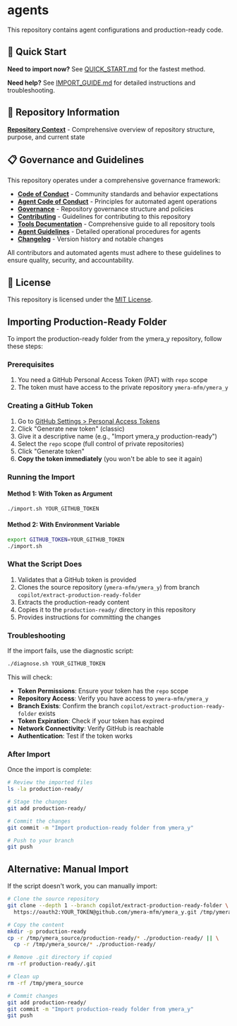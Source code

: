 # agents

This repository contains agent configurations and production-ready code.

## 🚀 Quick Start

**Need to import now?** See [QUICK_START.md](QUICK_START.md) for the fastest method.

**Need help?** See [IMPORT_GUIDE.md](IMPORT_GUIDE.md) for detailed instructions and troubleshooting.

## 📖 Repository Information

**[Repository Context](REPOSITORY_CONTEXT.md)** - Comprehensive overview of repository structure, purpose, and current state

## 📋 Governance and Guidelines

This repository operates under a comprehensive governance framework:

- **[Code of Conduct](CODE_OF_CONDUCT.md)** - Community standards and behavior expectations
- **[Agent Code of Conduct](AGENT_CODE_OF_CONDUCT.md)** - Principles for automated agent operations
- **[Governance](GOVERNANCE.md)** - Repository governance structure and policies
- **[Contributing](CONTRIBUTING.md)** - Guidelines for contributing to this repository
- **[Tools Documentation](TOOLS.md)** - Comprehensive guide to all repository tools
- **[Agent Guidelines](.github/agents/agent-guidelines.md)** - Detailed operational procedures for agents
- **[Changelog](CHANGELOG.md)** - Version history and notable changes

All contributors and automated agents must adhere to these guidelines to ensure quality, security, and accountability.

## 📄 License

This repository is licensed under the [MIT License](LICENSE).

## Importing Production-Ready Folder

To import the production-ready folder from the ymera_y repository, follow these steps:

### Prerequisites

1. You need a GitHub Personal Access Token (PAT) with `repo` scope
2. The token must have access to the private repository `ymera-mfm/ymera_y`

### Creating a GitHub Token

1. Go to [GitHub Settings > Personal Access Tokens](https://github.com/settings/tokens)
2. Click "Generate new token" (classic)
3. Give it a descriptive name (e.g., "Import ymera_y production-ready")
4. Select the `repo` scope (full control of private repositories)
5. Click "Generate token"
6. **Copy the token immediately** (you won't be able to see it again)

### Running the Import

#### Method 1: With Token as Argument

```bash
./import.sh YOUR_GITHUB_TOKEN
```

#### Method 2: With Environment Variable

```bash
export GITHUB_TOKEN=YOUR_GITHUB_TOKEN
./import.sh
```

### What the Script Does

1. Validates that a GitHub token is provided
2. Clones the source repository (`ymera-mfm/ymera_y`) from branch `copilot/extract-production-ready-folder`
3. Extracts the production-ready content
4. Copies it to the `production-ready/` directory in this repository
5. Provides instructions for committing the changes

### Troubleshooting

If the import fails, use the diagnostic script:

```bash
./diagnose.sh YOUR_GITHUB_TOKEN
```

This will check:

- **Token Permissions**: Ensure your token has the `repo` scope
- **Repository Access**: Verify you have access to `ymera-mfm/ymera_y`
- **Branch Exists**: Confirm the branch `copilot/extract-production-ready-folder` exists
- **Token Expiration**: Check if your token has expired
- **Network Connectivity**: Verify GitHub is reachable
- **Authentication**: Test if the token works

### After Import

Once the import is complete:

```bash
# Review the imported files
ls -la production-ready/

# Stage the changes
git add production-ready/

# Commit the changes
git commit -m "Import production-ready folder from ymera_y"

# Push to your branch
git push
```

## Alternative: Manual Import

If the script doesn't work, you can manually import:

```bash
# Clone the source repository
git clone --depth 1 --branch copilot/extract-production-ready-folder \
  https://oauth2:YOUR_TOKEN@github.com/ymera-mfm/ymera_y.git /tmp/ymera_source

# Copy the content
mkdir -p production-ready
cp -r /tmp/ymera_source/production-ready/* ./production-ready/ || \
  cp -r /tmp/ymera_source/* ./production-ready/

# Remove .git directory if copied
rm -rf production-ready/.git

# Clean up
rm -rf /tmp/ymera_source

# Commit changes
git add production-ready/
git commit -m "Import production-ready folder from ymera_y"
git push
```